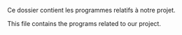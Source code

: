 Ce dossier contient les programmes relatifs à notre projet.

This file contains the programs related to our project.
